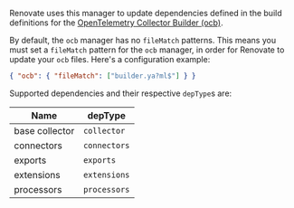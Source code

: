 Renovate uses this manager to update dependencies defined in the build definitions for the [OpenTelemetry Collector Builder (ocb)](https://github.com/open-telemetry/opentelemetry-collector/tree/main/cmd/builder).

By default, the `ocb` manager has no `fileMatch` patterns.
This means you must set a `fileMatch` pattern for the `ocb` manager, in order for Renovate to update your `ocb` files.
Here's a configuration example:

```json title="If your builder files are named like foo-builder.yml or builder.yaml"
{ "ocb": { "fileMatch": ["builder.ya?ml$"] } }
```

Supported dependencies and their respective `depType`s are:

| Name           | depType      |
| -------------- | ------------ |
| base collector | `collector`  |
| connectors     | `connectors` |
| exports        | `exports`    |
| extensions     | `extensions` |
| processors     | `processors` |
